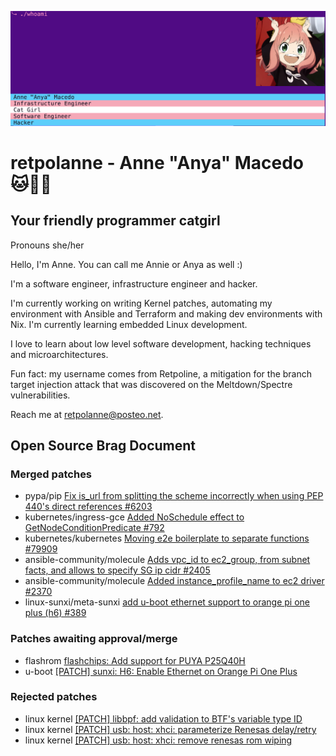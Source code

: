 ![Header](./header.png)
# retpolanne - Anne "Anya" Macedo 🐱🏳️‍⚧️
## Your friendly programmer catgirl 
Pronouns she/her

Hello, I'm Anne. You can call me Annie or Anya as well :)

I'm a software engineer, infrastructure engineer and hacker.

I'm currently working on writing Kernel patches, automating my environment with Ansible and Terraform and making dev environments with Nix. I'm currently learning embedded Linux development. 

I love to learn about low level software development, hacking techniques and microarchitectures. 

Fun fact: my username comes from Retpoline, a mitigation for the branch target injection attack that was discovered on the Meltdown/Spectre vulnerabilities. 

Reach me at retpolanne@posteo.net.

## Open Source Brag Document


### Merged patches 

- pypa/pip [Fix is_url from splitting the scheme incorrectly when using PEP 440's direct references #6203](https://github.com/pypa/pip/pull/6203)
- kubernetes/ingress-gce [Added NoSchedule effect to GetNodeConditionPredicate #792](https://github.com/kubernetes/ingress-gce/pull/792)
- kubernetes/kubernetes [Moving e2e boilerplate to separate functions #79909](https://github.com/kubernetes/kubernetes/pull/79909)
- ansible-community/molecule [Adds vpc_id to ec2_group, from subnet facts, and allows to specify SG ip cidr #2405](https://github.com/ansible-community/molecule/pull/2405)
- ansible-community/molecule [Added instance_profile_name to ec2 driver #2370](https://github.com/ansible-community/molecule/pull/2370)
- linux-sunxi/meta-sunxi [add u-boot ethernet support to orange pi one plus (h6) #389](https://github.com/linux-sunxi/meta-sunxi/pull/389)

### Patches awaiting approval/merge

- flashrom [flashchips: Add support for PUYA P25Q40H](https://review.coreboot.org/c/flashrom/+/76251)
- u-boot [[PATCH] sunxi: H6: Enable Ethernet on Orange Pi One Plus](https://lore.kernel.org/u-boot/20230711003957.658805-2-retpolanne@posteo.net/T/#u)

### Rejected patches 

- linux kernel [[PATCH] libbpf: add validation to BTF's variable type ID](https://lore.kernel.org/bpf/20220929160558.5034-1-annemacedo@linux.microsoft.com/)
- linux kernel [[PATCH] usb: host: xhci: parameterize Renesas delay/retry](https://lore.kernel.org/lkml/2023061951-taekwondo-unsoiled-faf2@gregkh/T/)
- linux kernel [[PATCH] usb: host: xhci: remove renesas rom wiping](https://lore.kernel.org/lkml/20230626204910.728-3-retpolanne@posteo.net/T/)
